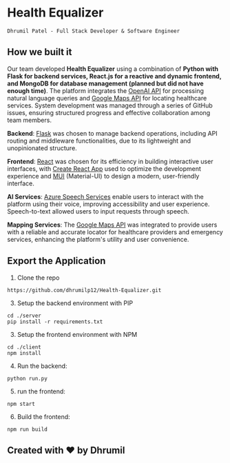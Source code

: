 # Health Equalizer
`Dhrumil Patel - Full Stack Developer & Software Engineer`<br>

## How we built it
Our team developed **Health Equalizer** using a combination of **Python with Flask for backend services, React.js for a reactive and dynamic frontend, and MongoDB for database management (planned but did not have enough time)**. The platform integrates the [OpenAI API](https://openai.com/api/) for processing natural language queries and [Google Maps API](https://developers.google.com/maps/apis-by-platform) for locating healthcare services. System development was managed through a series of GitHub issues, ensuring structured progress and effective collaboration among team members.

**Backend**: [Flask](hhttps://flask.palletsprojects.com/en/3.0.x/) was chosen to manage backend operations, including API routing and middleware functionalities, due to its lightweight and unopinionated structure.

**Frontend**: [React](https://react.dev/) was chosen for its efficiency in building interactive user interfaces, with [Create React App](https://create-react-app.dev/) used to optimize the development experience and [MUI](https://mui.com/) (Material-UI) to design a modern, user-friendly interface.

**AI Services**: [Azure Speech Services](https://learn.microsoft.com/en-us/azure/ai-services/speech-service/overview) enable users to interact with the platform using their voice, improving accessibility and user experience. Speech-to-text allowed users to input requests through speech.

**Mapping Services**: The [Google Maps API](https://developers.google.com/maps/apis-by-platform) was integrated to provide users with a reliable and accurate locator for healthcare providers and emergency services, enhancing the platform's utility and user convenience.
## Export the Application
1. Clone the repo
```
https://github.com/dhrumilp12/Health-Equalizer.git
```
3. Setup the backend environment with PIP
```
cd ./server
pip install -r requirements.txt
```
3. Setup the frontend environment with NPM
```
cd ./client
npm install
```
4. Run the backend:
```
python run.py
```
5. run the frontend:
```
npm start
```
6. Build the frontend:
```
npm run build
```

## Created with ❤️ by Dhrumil
